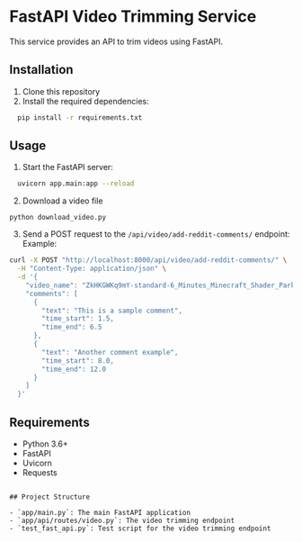 # FastAPI Video Trimming Service

This service provides an API to trim videos using FastAPI.

## Installation

1. Clone this repository
2. Install the required dependencies:

```bash
  pip install -r requirements.txt
```

## Usage

1. Start the FastAPI server:

```bash
  uvicorn app.main:app --reload
```

2. Download a video file
```shell
python download_video.py
```
3. Send a POST request to the `/api/video/add-reddit-comments/` endpoint:
Example:

```bash
curl -X POST "http://localhost:8000/api/video/add-reddit-comments/" \
  -H "Content-Type: application/json" \
  -d '{
    "video_name": "ZkHKGWKq9mY-standard-6_Minutes_Minecraft_Shader_Parkour_Gamepla.mp4",
    "comments": [
      {
        "text": "This is a sample comment",
        "time_start": 1.5,
        "time_end": 6.5
      },
      {
        "text": "Another comment example",
        "time_start": 8.0,
        "time_end": 12.0
      }
    ]
  }'
```
  
## Requirements

- Python 3.6+
- FastAPI
- Uvicorn
- Requests
```

## Project Structure

- `app/main.py`: The main FastAPI application
- `app/api/routes/video.py`: The video trimming endpoint
- `test_fast_api.py`: Test script for the video trimming endpoint
```